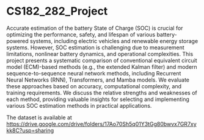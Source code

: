# CS182_282_Project

Accurate estimation of the battery State of Charge (SOC) is crucial for optimizing the performance, safety, and lifespan of various battery-powered systems, including electric vehicles and renewable energy storage systems. However, SOC estimation is challenging due to measurement limitations, nonlinear battery dynamics, and operational complexities. This project presents a systematic comparison of conventional equivalent circuit model (ECM)-based methods (e.g., the extended Kalman filter) and modern sequence-to-sequence neural network methods, including Recurrent Neural Networks (RNN), Transformers, and Mamba models. We evaluate these approaches based on accuracy, computational complexity, and training requirements. We discuss the relative strengths and weaknesses of each method, providing valuable insights for selecting and implementing various SOC estimation methods in practical applications.

The dataset is available at https://drive.google.com/drive/folders/17Ao70Sh5q01Y3tGg80bwvx7GR7xykk8C?usp=sharing
